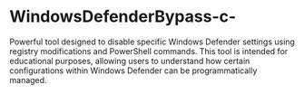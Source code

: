 # WindowsDefenderBypass-c-
Powerful tool designed to disable specific Windows Defender settings using registry modifications and PowerShell commands. This tool is intended for educational purposes, allowing users to understand how certain configurations within Windows Defender can be programmatically managed.
